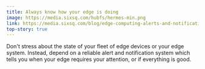 ```yaml
---
title: Always know how your edge is doing
image: https://media.sixsq.com/hubfs/hermes-min.png
link: https://media.sixsq.com/blog/edge-computing-alerts-and-notifications
top-story: true
---
```


Don't stress about the state of your fleet of edge devices or your edge system. Instead, depend on a reliable alert and notification system which tells you when your edge requires your attention, or if everything is good.
